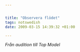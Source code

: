 ```yaml
--- 


title: "Observera flödet" 
tags: notswedish
date: 2009-03-15 14:39:32 +01:00 

---
```


*Från audition till Top Model* 

